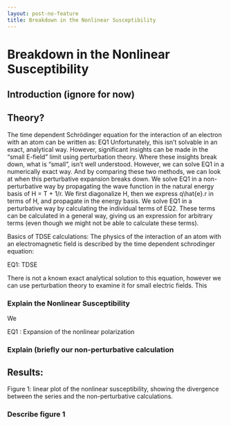 ```yaml
---
layout: post-no-feature
title: Breakdown in the Nonlinear Susceptibility
---
```


# Breakdown in the Nonlinear Susceptibility

## Introduction (ignore for now)

## Theory?

The time dependent Schrödinger equation for the interaction of an electron with an atom can be written as: EQ1
Unfortunately, this isn’t solvable in an exact, analytical way.  However, significant insights can be made in the “small E-field” limit using perturbation theory.
Where these insights break down, what is “small”, isn’t well understood.
However, we can solve EQ1 in a numerically exact way.
And by comparing these two methods, we can look at when this perturbative expansion breaks down.
We solve EQ1 in a non-perturbative way by propagating the wave function in the natural energy basis of H = T + 1/r.
We first diagonalize H, then we express q\hat{e}.r in terms of H, and propagate in the energy basis.
We solve EQ1 in a perturbative way by calculating the individual terms of EQ2.  These terms can be calculated in a general way, giving us an expression for arbitrary terms (even though we might not be able to calculate these terms).


Basics of TDSE calculations:
The physics of the interaction of an atom with an electromagnetic field is described by the time dependent schrodinger equation:

EQ1: TDSE

There is not a known exact analytical solution to this equation, however we can use perturbation theory to examine it for small electric fields.  This

### Explain the Nonlinear Susceptibility

We

EQ1 : Expansion of the nonlinear polarization

### Explain (briefly our non-perturbative calculation

## Results:

Figure 1: linear plot of the nonlinear susceptibility, showing the divergence between the series and the non-perturbative calculations.

### Describe figure 1



